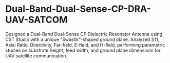 # Dual-Band-Dual-Sense-CP-DRA-UAV-SATCOM
Designed a Dual-Band Dual-Sense CP Dielectric Resonator Antenna using CST Studio with a unique "Swastik"-shaped ground plane. Analyzed S11, Axial Ratio, Directivity, Far-field, E-field, and H-field, performing parametric studies on substrate height, feed width, and ground plane dimensions for UAV satellite communication.
